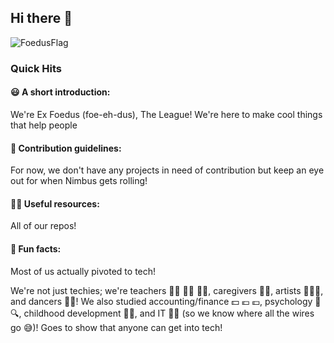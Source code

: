 ## Hi there 👋

![FoedusFlag](FoedusFlag.png)

### Quick Hits

#### 😃 A short introduction:
We're Ex Foedus (foe-eh-dus), The League! We're here to make cool things that help people

#### 🌈 Contribution guidelines:
For now, we don't have any projects in need of contribution but keep an eye out for when Nimbus gets rolling!

#### 👩‍💻 Useful resources:
All of our repos!

#### 🍿 Fun facts:
Most of us actually pivoted to tech! 

We're not just techies; we're teachers 👨‍🏫 🧑‍🏫 👩‍🏫, caregivers 🫶🧒, artists 🎨🧑‍🎨, and dancers 🕺💃!
We also studied accounting/finance 💵 💶 💷, psychology 🧠🔍, childhood development 👶⏫, and IT 🧑‍💻 (so we know where all the wires go 😅)!
Goes to show that anyone can get into tech!
